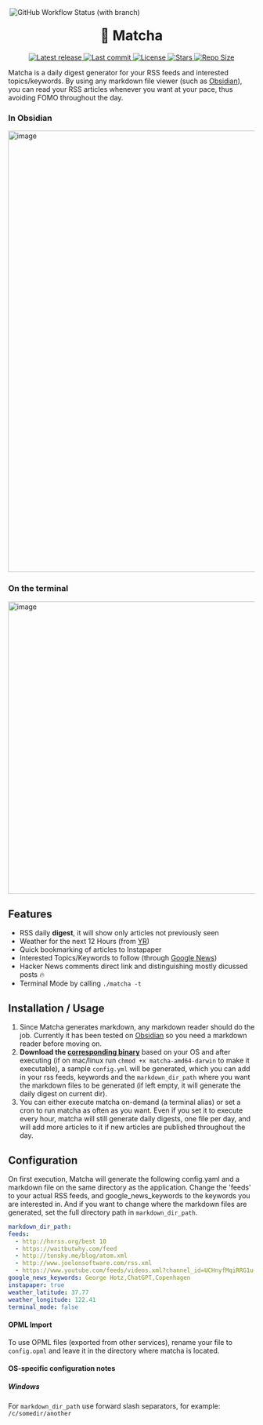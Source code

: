 <img align="right" style="position:fixed" alt="GitHub Workflow Status (with branch)" src="https://img.shields.io/github/actions/workflow/status/piqoni/matcha/test.yml">
<h1 align="center"> 🍵 Matcha </h1>
<div align="center"><p>
    <a href="https://github.com/piqoni/matcha/releases/latest">
      <img alt="Latest release" src="https://img.shields.io/github/v/release/piqoni/matcha?style=for-the-badge&logo=starship&color=C9CBFF&logoColor=D9E0EE&labelColor=302D41" />
    </a>
    <a href="https://github.com/piqoni/matcha/pulse">
      <img alt="Last commit" src="https://img.shields.io/github/last-commit/piqoni/matcha?style=for-the-badge&logo=starship&color=8bd5ca&logoColor=D9E0EE&labelColor=302D41"/>
    </a>
    <a href="https://github.com/piqoni/matcha/blob/main/LICENSE">
      <img alt="License" src="https://img.shields.io/github/license/piqoni/matcha?style=for-the-badge&logo=starship&color=ee999f&logoColor=D9E0EE&labelColor=302D41" />
    </a>
    <a href="https://github.com/piqoni/matcha/stargazers">
      <img alt="Stars" src="https://img.shields.io/github/stars/piqoni/matcha?style=for-the-badge&logo=starship&color=c69ff5&logoColor=D9E0EE&labelColor=302D41" />
    </a>
    <a href="https://github.com/piqoni/matcha">
      <img alt="Repo Size" src="https://img.shields.io/github/repo-size/piqoni/matcha?color=%23DDB6F2&label=SIZE&logo=codesandbox&style=for-the-badge&logoColor=D9E0EE&labelColor=302D41" />
    </a>
</div>

Matcha is a daily digest generator for your RSS feeds and interested topics/keywords. By using any markdown file viewer (such as [Obsidian](https://obsidian.md/)), you can read your RSS articles whenever you want at your pace, thus avoiding FOMO throughout the day. 
### In Obsidian
<img width="900" alt="image" src="https://user-images.githubusercontent.com/3144671/206862015-9a325a14-cd8b-4ac3-97bc-55c81008c0df.png">

### On the terminal 

<img width="596" alt="image" src="https://user-images.githubusercontent.com/3144671/208323296-af2d6a51-7d33-42a9-a827-0e96a4a383fd.png">

## Features
 - RSS daily **digest**, it will show only articles not previously seen
 - Weather for the next 12 Hours (from [YR](https://www.yr.no/))
 - Quick bookmarking of articles to Instapaper
 - Interested Topics/Keywords to follow (through [Google News](https://news.google.com/))
 - Hacker News comments direct link and distinguishing mostly dicussed posts 🔥
 - Terminal Mode by calling `./matcha -t` 

 
## Installation / Usage
1. Since Matcha generates markdown, any markdown reader should do the job. Currently it has been tested on [Obsidian](https://obsidian.md/) so you need a markdown reader before moving on. 
2. **Download the [corresponding binary](https://github.com/piqoni/matcha/releases)** based on your OS and after executing (if on mac/linux run `chmod +x matcha-amd64-darwin` to make it executable), a sample `config.yml` will be generated, which you can add in your rss feeds, keywords and the `markdown_dir_path` where you want the markdown files to be generated (if left empty, it will generate the daily digest on current dir). 
3. You can either execute matcha on-demand (a terminal alias) or set a cron to run matcha as often as you want. Even if you set it to execute every hour, matcha will still generate daily digests, one file per day, and will add more articles to it if new articles are published throughout the day. 

## Configuration
On first execution, Matcha will generate the following config.yaml and a markdown file on the same directory as the application. Change the 'feeds' to your actual RSS feeds, and google_news_keywords to the keywords you are interested in. And if you want to change where the markdown files are generated, set the full directory path in `markdown_dir_path`. 

```yaml 
markdown_dir_path: 
feeds:
  - http://hnrss.org/best 10
  - https://waitbutwhy.com/feed
  - http://tonsky.me/blog/atom.xml
  - http://www.joelonsoftware.com/rss.xml
  - https://www.youtube.com/feeds/videos.xml?channel_id=UCHnyfMqiRRG1u-2MsSQLbXA
google_news_keywords: George Hotz,ChatGPT,Copenhagen 
instapaper: true 
weather_latitude: 37.77
weather_longitude: 122.41
terminal_mode: false
```
#### OPML Import
To use OPML files (exported from other services), rename your file to `config.opml` and leave it in the directory where matcha is located.
#### OS-specific configuration notes
##### Windows
For `markdown_dir_path` use forward slash separators, for example: `/c/somedir/another`
